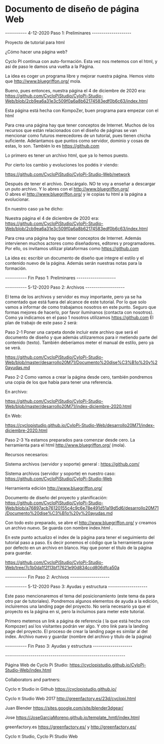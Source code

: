 # Documento de diseño de página Web

-----------  4-12-2020  Paso 1: Preliminares  --------------------

Proyecto de tutorial para html

¿Cómo hacer una página web? 

Cyclo PI continua con auto-formación. Esta vez nos metemos con el html, y así de paso le damos una vuelta a la Página.

La idea es coger un programa libre y mejorar nuestra página. Hemos visto que 
http://www.bluegriffon.org/  mola.

Bueno, pues entonces, nuestra página el 4 de diciembre de 2020 era:
https://github.com/CycloPiStudio/CyloPi-Studio-Web/blob/2cb9ea6a31e3c509f0a6a8b62174583edf0b6c63/index.html

Esta página está hecha con KompoZer, buen programa para empezar con el html

Para crea una página hay que tener conceptos de Internet. Muchos de los recursos que están relacionados con el diseño de páginas  se van mencionar como futuros merecedores de un tutorial, pues tienen chicha suficiente.  Adelantamos que  puntos como servidor, dominio  y cosas de estas, lo son.  También lo es https://github.com 

Lo primero es tener un archivo html, que ya lo hemos puesto.

Por cierto los cambio y evoluciones los podéis ir viendo:

https://github.com/CycloPiStudio/CyloPi-Studio-Web/network 


Después de tener el archivo. Descárgalo. NO te voy a enseñar a descargar un puto archivo.
Y lo abres con el http://www.bluegriffon.org/  
O abres el http://www.bluegriffon.org/   y le copias tu html a la página a evolucionar.

En nuestro caso ya he dicho:

Nuestra página el 4 de diciembre de 2020 era:
https://github.com/CycloPiStudio/CyloPi-Studio-Web/blob/2cb9ea6a31e3c509f0a6a8b62174583edf0b6c63/index.html

Para crea una página hay que tener conceptos de Internet.  Además intervienen muchos actores como diseñadores, editores y programadores. Por ello, os invitamos utilizar plataformas como https://github.com 

La idea es: escribir un documento de  diseño que integre el estilo y el contenido nuevo de la página. Además serán nuestras notas para la formación.


-----------  Fin  Paso 1: Preliminares  --------------------

-----------  5-12-2020  Paso 2: Archivos  --------------------

El tema de los archivos y servidor es muy importante, pero ya se ha comentado que está fuera del alcance de este tutorial. Por lo que solo vamos a informar de como trabajamos nosotros en este punto. Seguro que formas mejores de hacerlo, por favor ilumínanos (contacta con nosotros). 
Como ya  indicamos en el paso 1 nosotros utilizamos https://github.com
El plan de trabajo de este paso 2 será:

Paso 2-1 Poner una carpeta donde incluir este archivo que será el documento de diseño y que además utilizaremos para ir metiendo parte del contenido (texto). También deberíamos meter el manual de estilo, pero ya se verá.

https://github.com/CycloPiStudio/CyloPi-Studio-Web/blob/master/desarrollo20M71/Documento%20dise%C3%B1o%20y%20ayudas.md 

Paso 2-2 Como vamos a crear la página desde cero, también pondremos una copia de los que había para tener una referencia.

En archivo:

https://github.com/CycloPiStudio/CyloPi-Studio-Web/blob/master/desarrollo20M71/index-diciembre-2020.html 

En Web:

https://cyclopistudio.github.io/CyloPi-Studio-Web/desarrollo20M71/index-diciembre-2020.html 


Paso 2-3 Ya estamos preparados para comenzar desde cero. La herramienta  para el html  http://www.bluegriffon.org/ (mola).

Recursos necesarios:

Sistema archivos (servidor y soporte) general : https://github.com/ 

Sistema archivos (servidor y soporte) en nuestro caso:  https://github.com/CycloPiStudio/CyloPi-Studio-Web 

Herramienta edición  http://www.bluegriffon.org/ 

Documento de diseño del proyecto y planificación: https://github.com/CycloPiStudio/CyloPi-Studio-Web/blob/a76897acb76120155c4c9c6e78e491d51a19d5d6/desarrollo20M71/Documento%20dise%C3%B1o%20y%20ayudas.md 

Con todo esto preparado, se abre el http://www.bluegriffon.org/ y creamos un archivo nuevo. Se guarda con nombre index.html .

En este punto actualizo el index de la página para tener el seguimiento del tutorial paso a paso. Es decir ponemos el código que la herramienta pone por defecto en un archivo en blanco. Hay que poner el título de la página para guardar.

https://github.com/CycloPiStudio/CyloPi-Studio-Web/tree/7c1b0da1f2f13bf17621e90d834ccd806dfca50a 

-----------  Fin  Paso 2: Archivos --------------------

-----------  5-12-2020  Paso 3: Ayudas y estructura  --------------------

Este paso  mencionaremos el tema del posicionamiento (este tema da para otro par de tutoriales). Pondremos algunos elementos de ayuda a la edición, incluiremos una landing page del proyecto. No sería necesario ya que el proyecto es la página en sí, pero la incluimos para meter este tutorial.

Primero  metemos  un link a página de referencia ( la que está hecha con Kompozer) así los visitantes podrán ver algo.
Y otro link para la landing page del proyecto. El proceso de crear la landing page es similar al del index.  Archivo nuevo y guardar (nombre del archivo y título de la página)

-----------  Fin  Paso 3: Ayudas y estructura  --------------------

*-*-*-*-*-*-*-*-*-*-*-*-*-*-*-*-*-*-*-*-*-*-*-*-*-*-*-*-*-*-*-*-*-*-*-*-*-*-*-*-*-*-*-*-*-*-*-*-*-*-*-*-*-*-*-*-*-*-*-*-*-*

Página Web de Cyclo Pi Studio: https://cyclopistudio.github.io/CyloPi-Studio-Web/index.html

Collaborators and partners:

Cyclo π Studio in Github https://cyclopistudio.github.io/

Cyclo π Studio Web 2017 http://greenfactory.es/23d/cyclopi.html

Juan Blender https://sites.google.com/site/blender3dgear/

Jose https://JoseGarciaMoreno.github.io/template_hmtl/index.html 

greenfactory.es https://greenfactory.es/ y http://greenfactory.es/

Cyclo π Studio, Cyclo Pi Studio Web

